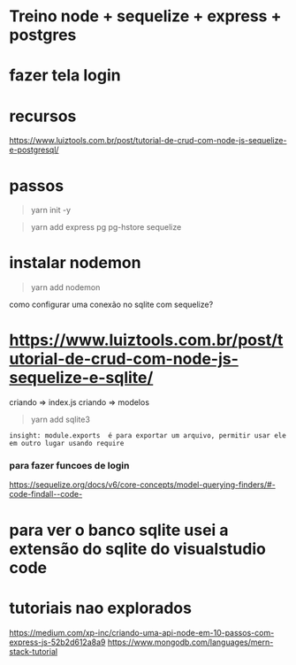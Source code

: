 # Treino node + sequelize + express + postgres
# fazer tela login

# recursos
https://www.luiztools.com.br/post/tutorial-de-crud-com-node-js-sequelize-e-postgresql/


# passos
> yarn init -y 

> yarn add express pg pg-hstore sequelize

# instalar nodemon
> yarn add nodemon

como configurar uma conexão no sqlite com sequelize?
# https://www.luiztools.com.br/post/tutorial-de-crud-com-node-js-sequelize-e-sqlite/
criando => index.js
criando => modelos

> yarn add sqlite3


`insight: module.exports  é para exportar um arquivo, permitir usar ele em outro lugar usando require`

### para fazer funcoes de login 
https://sequelize.org/docs/v6/core-concepts/model-querying-finders/#-code-findall--code-


# para ver o banco sqlite usei a extensão do sqlite do visualstudio code


# tutoriais nao explorados
https://medium.com/xp-inc/criando-uma-api-node-em-10-passos-com-express-js-52b2d612a8a9
https://www.mongodb.com/languages/mern-stack-tutorial
